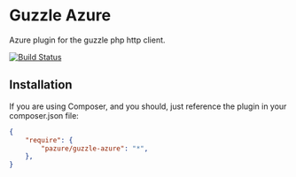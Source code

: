 Guzzle Azure
============

Azure plugin for the guzzle php http client.

[![Build Status](https://secure.travis-ci.org/gimler/guzzle-azure.png?branch=master)](http://travis-ci.org/gimler/guzzle-azure)

## Installation

If you are using Composer, and you should, just reference the plugin in your composer.json file:

``` json
{
    "require": {
        "pazure/guzzle-azure": "*",
    },
}
```


